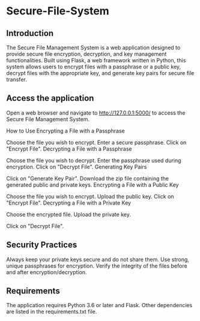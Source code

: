 # Secure-File-System

## Introduction
The Secure File Management System is a web application designed to provide secure file encryption, decryption, and key management functionalities. Built using Flask, a web framework written in Python, this system allows users to encrypt files with a passphrase or a public key, decrypt files with the appropriate key, and generate key pairs for secure file transfer.

## Access the application
Open a web browser and navigate to http://127.0.0.1:5000/ to access the Secure File Management System.

How to Use
Encrypting a File with a Passphrase

Choose the file you wish to encrypt.
Enter a secure passphrase.
Click on "Encrypt File".
Decrypting a File with a Passphrase

Choose the file you wish to decrypt.
Enter the passphrase used during encryption.
Click on "Decrypt File".
Generating Key Pairs

Click on "Generate Key Pair".
Download the zip file containing the generated public and private keys.
Encrypting a File with a Public Key

Choose the file you wish to encrypt.
Upload the public key.
Click on "Encrypt File".
Decrypting a File with a Private Key

Choose the encrypted file.
Upload the private key.

Click on "Decrypt File".

## Security Practices

Always keep your private keys secure and do not share them.
Use strong, unique passphrases for encryption.
Verify the integrity of the files before and after encryption/decryption.

## Requirements
The application requires Python 3.6 or later and Flask. Other dependencies are listed in the requirements.txt file.


